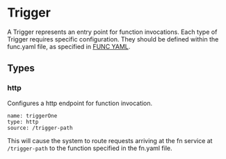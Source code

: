 # Trigger

A Trigger represents an entry point for function invocations. Each type of Trigger requires specific configuration. They should be defined within the func.yaml file, as specified in [FUNC YAML](func-file.md).

## Types

### http

Configures a http endpoint for function invocation.

```
name: triggerOne
type: http
source: /trigger-path
```

This will cause the system to route requests arriving at the fn service at `/trigger-path` to the function specified in the fn.yaml file.
